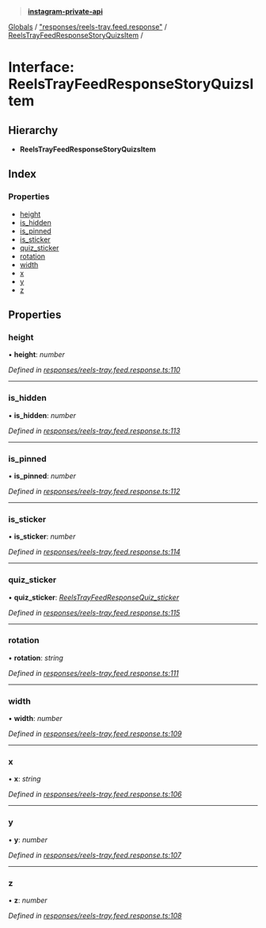 > **[instagram-private-api](../README.md)**

[Globals](../README.md) / ["responses/reels-tray.feed.response"](../modules/_responses_reels_tray_feed_response_.md) / [ReelsTrayFeedResponseStoryQuizsItem](_responses_reels_tray_feed_response_.reelstrayfeedresponsestoryquizsitem.md) /

# Interface: ReelsTrayFeedResponseStoryQuizsItem

## Hierarchy

* **ReelsTrayFeedResponseStoryQuizsItem**

## Index

### Properties

* [height](_responses_reels_tray_feed_response_.reelstrayfeedresponsestoryquizsitem.md#height)
* [is_hidden](_responses_reels_tray_feed_response_.reelstrayfeedresponsestoryquizsitem.md#is_hidden)
* [is_pinned](_responses_reels_tray_feed_response_.reelstrayfeedresponsestoryquizsitem.md#is_pinned)
* [is_sticker](_responses_reels_tray_feed_response_.reelstrayfeedresponsestoryquizsitem.md#is_sticker)
* [quiz_sticker](_responses_reels_tray_feed_response_.reelstrayfeedresponsestoryquizsitem.md#quiz_sticker)
* [rotation](_responses_reels_tray_feed_response_.reelstrayfeedresponsestoryquizsitem.md#rotation)
* [width](_responses_reels_tray_feed_response_.reelstrayfeedresponsestoryquizsitem.md#width)
* [x](_responses_reels_tray_feed_response_.reelstrayfeedresponsestoryquizsitem.md#x)
* [y](_responses_reels_tray_feed_response_.reelstrayfeedresponsestoryquizsitem.md#y)
* [z](_responses_reels_tray_feed_response_.reelstrayfeedresponsestoryquizsitem.md#z)

## Properties

###  height

• **height**: *number*

*Defined in [responses/reels-tray.feed.response.ts:110](https://github.com/dilame/instagram-private-api/blob/01eb399/src/responses/reels-tray.feed.response.ts#L110)*

___

###  is_hidden

• **is_hidden**: *number*

*Defined in [responses/reels-tray.feed.response.ts:113](https://github.com/dilame/instagram-private-api/blob/01eb399/src/responses/reels-tray.feed.response.ts#L113)*

___

###  is_pinned

• **is_pinned**: *number*

*Defined in [responses/reels-tray.feed.response.ts:112](https://github.com/dilame/instagram-private-api/blob/01eb399/src/responses/reels-tray.feed.response.ts#L112)*

___

###  is_sticker

• **is_sticker**: *number*

*Defined in [responses/reels-tray.feed.response.ts:114](https://github.com/dilame/instagram-private-api/blob/01eb399/src/responses/reels-tray.feed.response.ts#L114)*

___

###  quiz_sticker

• **quiz_sticker**: *[ReelsTrayFeedResponseQuiz_sticker](_responses_reels_tray_feed_response_.reelstrayfeedresponsequiz_sticker.md)*

*Defined in [responses/reels-tray.feed.response.ts:115](https://github.com/dilame/instagram-private-api/blob/01eb399/src/responses/reels-tray.feed.response.ts#L115)*

___

###  rotation

• **rotation**: *string*

*Defined in [responses/reels-tray.feed.response.ts:111](https://github.com/dilame/instagram-private-api/blob/01eb399/src/responses/reels-tray.feed.response.ts#L111)*

___

###  width

• **width**: *number*

*Defined in [responses/reels-tray.feed.response.ts:109](https://github.com/dilame/instagram-private-api/blob/01eb399/src/responses/reels-tray.feed.response.ts#L109)*

___

###  x

• **x**: *string*

*Defined in [responses/reels-tray.feed.response.ts:106](https://github.com/dilame/instagram-private-api/blob/01eb399/src/responses/reels-tray.feed.response.ts#L106)*

___

###  y

• **y**: *number*

*Defined in [responses/reels-tray.feed.response.ts:107](https://github.com/dilame/instagram-private-api/blob/01eb399/src/responses/reels-tray.feed.response.ts#L107)*

___

###  z

• **z**: *number*

*Defined in [responses/reels-tray.feed.response.ts:108](https://github.com/dilame/instagram-private-api/blob/01eb399/src/responses/reels-tray.feed.response.ts#L108)*